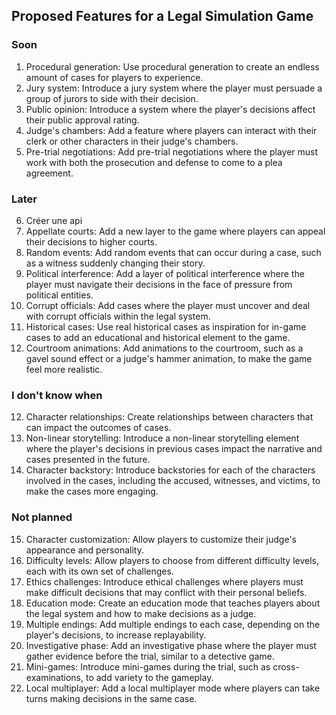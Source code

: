 ## Proposed Features for a Legal Simulation Game

### Soon

1. Procedural generation: Use procedural generation to create an endless amount of cases for players to experience.
2. Jury system: Introduce a jury system where the player must persuade a group of jurors to side with their decision.
3. Public opinion: Introduce a system where the player's decisions affect their public approval rating.
4. Judge's chambers: Add a feature where players can interact with their clerk or other characters in their judge's
   chambers.
5. Pre-trial negotiations: Add pre-trial negotiations where the player must work with both the prosecution and defense
   to come to a plea agreement.

### Later

6. Créer une api
6. Appellate courts: Add a new layer to the game where players can appeal their decisions to higher courts.
7. Random events: Add random events that can occur during a case, such as a witness suddenly changing their story.
8. Political interference: Add a layer of political interference where the player must navigate their decisions in the
   face of pressure from political entities.
9. Corrupt officials: Add cases where the player must uncover and deal with corrupt officials within the legal system.
10. Historical cases: Use real historical cases as inspiration for in-game cases to add an educational and historical
    element to the game.
11. Courtroom animations: Add animations to the courtroom, such as a gavel sound effect or a judge's hammer animation,
    to make the game feel more realistic.

### I don't know when

12. Character relationships: Create relationships between characters that can impact the outcomes of cases.
13. Non-linear storytelling: Introduce a non-linear storytelling element where the player's decisions in previous cases
    impact the narrative and cases presented in the future.
14. Character backstory: Introduce backstories for each of the characters involved in the cases, including the accused,
    witnesses, and victims, to make the cases more engaging.

### Not planned

15. Character customization: Allow players to customize their judge's appearance and personality.
16. Difficulty levels: Allow players to choose from different difficulty levels, each with its own set of challenges.
17. Ethics challenges: Introduce ethical challenges where players must make difficult decisions that may conflict with
    their personal beliefs.
18. Education mode: Create an education mode that teaches players about the legal system and how to make decisions as a
    judge.
19. Multiple endings: Add multiple endings to each case, depending on the player's decisions, to increase replayability.
20. Investigative phase: Add an investigative phase where the player must gather evidence before the trial, similar to a
    detective game.
21. Mini-games: Introduce mini-games during the trial, such as cross-examinations, to add variety to the gameplay.
22. Local multiplayer: Add a local multiplayer mode where players can take turns making decisions in the same case.